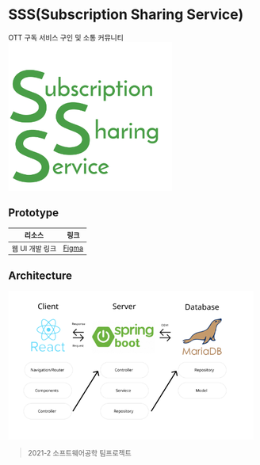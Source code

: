 # SSS(Subscription Sharing Service)

OTT 구독 서비스 구인 및 소통 커뮤니티  
<img src="src/images/logo.png" width="330" height="300">

## Prototype

| 리소스          | 링크                                                                         |
| --------------- | ---------------------------------------------------------------------------- |
| 웹 UI 개발 링크 | [Figma](https://www.figma.com/file/Ab5Pf4Ydn50IYhvOC7NvZW/SSS?node-id=0%3A1) |

## Architecture
<img src="src/images/architecture.png" height="300">

> 2021-2 소프트웨어공학 팀프로젝트
